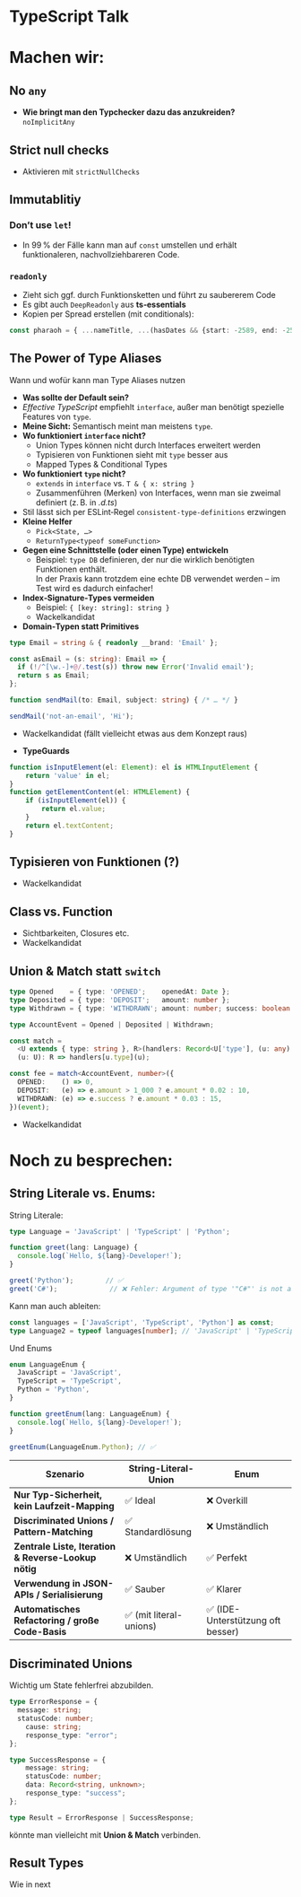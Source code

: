 # TypeScript Talk

# Machen wir:

## No `any`
- **Wie bringt man den Typchecker dazu das anzukreiden?**  
  `noImplicitAny`

## Strict null checks
- Aktivieren mit `strictNullChecks`

## Immutablitiy

### Don’t use `let`!
- In 99 % der Fälle kann man auf `const` umstellen und erhält funktionaleren, nachvollziehbareren Code.

### `readonly`
- Zieht sich ggf. durch Funktionsketten und führt zu saubererem Code
- Es gibt auch `DeepReadonly` aus **ts‑essentials**
- Kopien per Spread erstellen (mit conditionals):

```ts
const pharaoh = { ...nameTitle, ...(hasDates && {start: -2589, end: -2566})};
```

## The Power of Type Aliases

Wann und wofür kann man Type Aliases nutzen

- **Was sollte der Default sein?**
- *Effective TypeScript* empfiehlt `interface`, außer man benötigt spezielle Features von `type`.
- **Meine Sicht:** Semantisch meint man meistens `type`.
- **Wo funktioniert `interface` nicht?**
  - Union Types können nicht durch Interfaces erweitert werden
  - Typisieren von Funktionen sieht mit `type` besser aus
  - Mapped Types & Conditional Types
- **Wo funktioniert `type` nicht?**
  - `extends` in `interface` vs. `T & { x: string }`
  - Zusammenführen (Merken) von Interfaces, wenn man sie zweimal definiert (z. B. in *.d.ts*)
- Stil lässt sich per ESLint‑Regel `consistent-type-definitions` erzwingen
- **Kleine Helfer**
  - `Pick<State, …>`
  - `ReturnType<typeof someFunction>`
- **Gegen eine Schnittstelle (oder einen Type) entwickeln**
  - Beispiel: `type DB` definieren, der nur die wirklich benötigten Funktionen enthält.  
  In der Praxis kann trotzdem eine echte DB verwendet werden – im Test wird es dadurch einfacher!
- **Index‑Signature‑Types vermeiden**
  - Beispiel: `{ [key: string]: string }`
  - Wackelkandidat
- **Domain‑Typen statt Primitives**
```ts
type Email = string & { readonly __brand: 'Email' };

const asEmail = (s: string): Email => {
  if (!/^[\w.-]+@/.test(s)) throw new Error('Invalid email');
  return s as Email;
};

function sendMail(to: Email, subject: string) { /* … */ }

sendMail('not-an-email', 'Hi');
```
  - Wackelkandidat (fällt vielleicht etwas aus dem Konzept raus)

- **TypeGuards**

```ts
function isInputElement(el: Element): el is HTMLInputElement {
	return 'value' in el;
}
function getElementContent(el: HTMLElement) {
	if (isInputElement(el)) {
		return el.value;
	}
	return el.textContent;
}
```

## Typisieren von Funktionen (?)
- Wackelkandidat

## Class vs. Function
- Sichtbarkeiten, Closures etc.
- Wackelkandidat

## Union & Match statt `switch`

```ts
type Opened    = { type: 'OPENED';    openedAt: Date };
type Deposited = { type: 'DEPOSIT';   amount: number };
type Withdrawn = { type: 'WITHDRAWN'; amount: number; success: boolean };

type AccountEvent = Opened | Deposited | Withdrawn;

const match =
  <U extends { type: string }, R>(handlers: Record<U['type'], (u: any) => R>) =>
  (u: U): R => handlers[u.type](u);

const fee = match<AccountEvent, number>({
  OPENED:    () => 0,
  DEPOSIT:   (e) => e.amount > 1_000 ? e.amount * 0.02 : 10,
  WITHDRAWN: (e) => e.success ? e.amount * 0.03 : 15,
})(event);
```
  - Wackelkandidat


# Noch zu besprechen:


## String Literale vs. Enums:

String Literale:

```ts
type Language = 'JavaScript' | 'TypeScript' | 'Python';

function greet(lang: Language) {
  console.log(`Hello, ${lang}-Developer!`);
}

greet('Python');        // ✅
greet('C#');             // ❌ Fehler: Argument of type '"C#"' is not assignable to parameter of type 'Language'.
```

Kann man auch ableiten:

```ts
const languages = ['JavaScript', 'TypeScript', 'Python'] as const;
type Language2 = typeof languages[number]; // 'JavaScript' | 'TypeScript' | 'Python'
```

Und Enums
```ts
enum LanguageEnum {
  JavaScript = 'JavaScript',
  TypeScript = 'TypeScript',
  Python = 'Python',
}

function greetEnum(lang: LanguageEnum) {
  console.log(`Hello, ${lang}-Developer!`);
}

greetEnum(LanguageEnum.Python); // ✅
```

| Szenario                                             | String-Literal-Union         | Enum                             |
|------------------------------------------------------|-------------------------------|----------------------------------|
| **Nur Typ-Sicherheit, kein Laufzeit-Mapping**        | ✅ Ideal                      | ❌ Overkill                      |
| **Discriminated Unions / Pattern-Matching**          | ✅ Standardlösung             | ❌ Umständlich                   |
| **Zentrale Liste, Iteration & Reverse-Lookup nötig** | ❌ Umständlich                | ✅ Perfekt                       |
| **Verwendung in JSON-APIs / Serialisierung**         | ✅ Sauber                     | ✅ Klarer                        |
| **Automatisches Refactoring / große Code-Basis**     | ✅ (mit literal-unions)       | ✅ (IDE-Unterstützung oft besser) |

## Discriminated Unions

Wichtig um State fehlerfrei abzubilden.

```ts
type ErrorResponse = {
  message: string;
  statusCode: number;
    cause: string;
    response_type: "error";  
};

type SuccessResponse = {
    message: string;
    statusCode: number;
    data: Record<string, unknown>;
    response_type: "success";  
};

type Result = ErrorResponse | SuccessResponse;
```

könnte man vielleicht mit __Union & Match__ verbinden.


## Result Types

Wie in next
